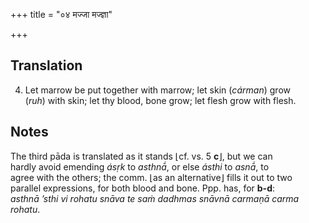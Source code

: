 +++
title = "०४ मज्जा मज्ज्ञा"

+++
## Translation
4. Let marrow be put together with marrow; let skin (*cárman*) grow  
(*ruh*) with skin; let thy blood, bone grow; let flesh grow with flesh.

## Notes
The third pāda is translated as it stands ⌊cf. vs. 5 **c**⌋, but we can  
hardly avoid emending *ásṛk* to *asthnā́*, or else *ásthi* to *asnā́*, to  
agree with the others; the comm. ⌊as an alternative⌋ fills it out to two  
parallel expressions, for both blood and bone. Ppp. has, for **b-d**:  
*asthnā ’sthi vi rohatu snāva te saṁ dadhmas snāvnā carmaṇā carma  
rohatu*.
